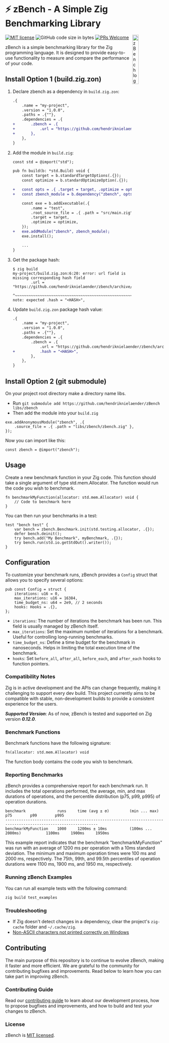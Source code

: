 # ⚡ zBench - A Simple Zig Benchmarking Library
[![MIT license](https://img.shields.io/badge/license-MIT-blue.svg)](https://github.com/hendriknielaender/zbench/blob/HEAD/LICENSE)
![GitHub code size in bytes](https://img.shields.io/github/languages/code-size/hendriknielaender/zbench)
[![PRs Welcome](https://img.shields.io/badge/PRs-welcome-brightgreen.svg)](https://github.com/hendriknielaender/zbench/blob/HEAD/CONTRIBUTING.md)
<img src="logo.png" alt="zBench logo" align="right" width="20%"/>

zBench is a simple benchmarking library for the Zig programming language. It is designed to provide easy-to-use functionality to measure and compare the performance of your code.

## Install Option 1 (build.zig.zon)

1. Declare zbench as a dependency in `build.zig.zon`:

    ```diff
    .{
        .name = "my-project",
        .version = "1.0.0",
        .paths = .{""},
        .dependencies = .{
    +       .zbench = .{
    +           .url = "https://github.com/hendriknielaender/zbench/archive/<COMMIT>.tar.gz",
    +       },
        },
    }
    ```

2. Add the module in `build.zig`:

    ```diff
    const std = @import("std");

    pub fn build(b: *std.Build) void {
        const target = b.standardTargetOptions(.{});
        const optimize = b.standardOptimizeOption(.{});

    +   const opts = .{ .target = target, .optimize = optimize };
    +   const zbench_module = b.dependency("zbench", opts).module("zbench");

        const exe = b.addExecutable(.{
            .name = "test",
            .root_source_file = .{ .path = "src/main.zig" },
            .target = target,
            .optimize = optimize,
        });
    +   exe.addModule("zbench", zbench_module);
        exe.install();

        ...
    }
    ```

3. Get the package hash:

    ```
    $ zig build
    my-project/build.zig.zon:6:20: error: url field is missing corresponding hash field
            .url = "https://github.com/hendriknielaender/zbench/archive/<COMMIT>.tar.gz",
                   ^~~~~~~~~~~~~~~~~~~~~~~~~~~~~~~~~~~~~~~~~~~~~~~~~~~~~~~~~~~~
    note: expected .hash = "<HASH>",
    ```

4. Update `build.zig.zon` package hash value:

    ```diff
    .{
        .name = "my-project",
        .version = "1.0.0",
        .paths = .{""},
        .dependencies = .{
            .zbench = .{
                .url = "https://github.com/hendriknielaender/zbench/archive/<COMMIT>.tar.gz",
    +           .hash = "<HASH>",
            },
        },
    }
    ```

## Install Option 2 (git submodule)
On your project root directory make a directory name libs.
- Run `git submodule add https://github.com/hendriknielaender/zBench libs/zbench`
- Then add the module into your `build.zig`
```zig
exe.addAnonymousModule("zbench", .{
    .source_file = .{ .path = "libs/zbench/zbench.zig" },
});
```
Now you can import like this:

```zig
const zbench = @import("zbench");
```

## Usage

Create a new benchmark function in your Zig code. This function should take a single argument of type std.mem.Allocator. The function would run the code you wish to benchmark.

```zig
fn benchmarkMyFunction(allocator: std.mem.Allocator) void {
    // Code to benchmark here
}
```

You can then run your benchmarks in a test:

```zig
test "bench test" {
    var bench = zbench.Benchmark.init(std.testing.allocator, .{});
    defer bench.deinit();
    try bench.add("My Benchmark", myBenchmark, .{});
    try bench.run(std.io.getStdOut().writer());
}
```

## Configuration

To customize your benchmark runs, zBench provides a `Config` struct that allows you to specify several options:

```zig
pub const Config = struct {
    iterations: u16 = 0,
    max_iterations: u16 = 16384,
    time_budget_ns: u64 = 2e9, // 2 seconds
    hooks: Hooks = .{},
};
```

- `iterations`: The number of iterations the benchmark has been run. This field is usually managed by zBench itself.
- `max_iterations`: Set the maximum number of iterations for a benchmark. Useful for controlling long-running benchmarks.
- `time_budget_ns`: Define a time budget for the benchmark in nanoseconds. Helps in limiting the total execution time of the benchmark.
- `hooks`: Set `before_all`, `after_all`, `before_each`, and `after_each` hooks to function pointers.

### Compatibility Notes

Zig is in active development and the APIs can change frequently, making it challenging to support every dev build. This project currently aims to be compatible with stable, non-development builds to provide a consistent experience for the users.

***Supported Version***: As of now, zBench is tested and supported on Zig version ***0.12.0***.

### Benchmark Functions

Benchmark functions have the following signature:

```zig
fn(allocator: std.mem.Allocator) void
```

The function body contains the code you wish to benchmark.

### Reporting Benchmarks

zBench provides a comprehensive report for each benchmark run. It includes the total operations performed, the average, min, and max durations of operations, and the percentile distribution (p75, p99, p995) of operation durations.

```
benchmark              runs     time (avg ± σ)         (min ... max)                p75        p99        p995
---------------------------------------------------------------------------------------------------------------
benchmarkMyFunction    1000     1200ms ± 10ms          (100ms ... 2000ms)           1100ms     1900ms     1950ms
```

This example report indicates that the benchmark "benchmarkMyFunction" was run with an average of 1200 ms per operation with a 10ms standard deviation.
The minimum and maximum operation times were 100 ms and 2000 ms, respectively. The 75th, 99th, and 99.5th percentiles of operation durations were 1100 ms, 1900 ms, and 1950 ms, respectively.

### Running zBench Examples

You can run all example tests with the following command:
```bash
zig build test_examples
```

### Troubleshooting
- If Zig doesn't detect changes in a dependency, clear the project's `zig-cache` folder and `~/.cache/zig`.
- [Non-ASCII characters not printed correctly on Windows](docs/advanced.md)

## Contributing

The main purpose of this repository is to continue to evolve zBench, making it faster and more efficient. We are grateful to the community for contributing bugfixes and improvements. Read below to learn how you can take part in improving zBench.

### Contributing Guide

Read our [contributing guide](CONTRIBUTING.md) to learn about our development process, how to propose bugfixes and improvements, and how to build and test your changes to zBench.

### License

zBench is [MIT licensed](./LICENSE).
